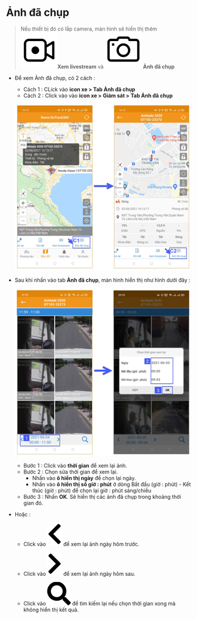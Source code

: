 # Ảnh đã chụp

> Nếu thiết bị đó có lắp camera, màn hình sẽ hiển thị thêm <span class="icon-left svg-filter-blue1">![Ok](/docs/assets/images/web-interface/icon/SVG/icons8-live-video-on.svg)**Xem livestream** và  <span class="icon-left svg-filter-blue1">![Ok](/docs/assets/images/web-interface/icon/SVG/icons8-camera.svg) **Ảnh đã chụp** 

- Để xem Ảnh đã chụp, có 2 cách :
  - Cách 1 : CLick vào **icon xe > Tab Ảnh đã chụp**
  - Cách 2 : Click vào vào **icon xe > Giám sát > Tab Ảnh đã chụp**
    
  <span class="icon-left5">![Interface Web](/docs/assets/images/web-interface/app-gotrack365/photo.jpg)

- Sau khi nhấn vào tab **Ảnh đã chụp**, màn hình hiển thị như hình dưới đây :

    <span class="icon-left5">![Interface Web](/docs/assets/images/web-interface/app-gotrack365/photo-3.jpg)

    
    - Bước 1 : Click vào **thời gian** để xem lại ảnh.
    - Bước 2 : Chọn sửa thời gian để xem lại.
      - Nhấn vào **ô hiển thị ngày** để chọn lại ngày.
      - Nhấn vào **ô hiển thị số giờ : phút** ở dòng Bắt đầu (giờ  : phút) - Kết thúc (giờ  : phút) để chọn lại giờ : phút  sáng/chiều 
    - Bước 3 : Nhấn **OK**.  Sẽ hiển thị các ảnh đã chụp trong khoảng thời gian đó.
- Hoặc :
  - Click vào <span class="icon-left svg-filter-blue1">![Ok](/docs/assets/images/web-interface/icon/SVG/chevron-left.svg) để xem lại ảnh ngày hôm trước.

  - Click vào <span class="icon-left svg-filter-blue1">![Ok](/docs/assets/images/web-interface/icon/SVG/chevron-right.svg) để xem lại ảnh ngày hôm sau.
  
  - Click vào <span class="icon-left svg-filter-blue1">![Ok](/docs/assets/images/web-interface/icon/SVG/search.svg)  để tìm kiếm lại nếu chọn thời gian xong mà không hiển thị kết quả.
  